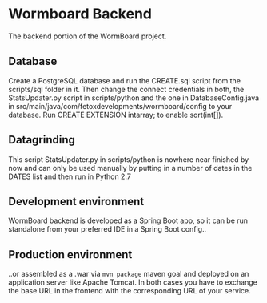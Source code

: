 # Wormboard Backend

The backend portion of the WormBoard project. 

## Database

Create a PostgreSQL database and run the CREATE.sql script from the scripts/sql folder in it. Then change the connect credentials in both,
the StatsUpdater.py script in scripts/python and the one in DatabaseConfig.java in src/main/java/com/fetoxdevelopments/wormboard/config to
your database. Run CREATE EXTENSION intarray; to enable sort(int[]).

## Datagrinding

This script StatsUpdater.py in scripts/python is nowhere near finished by now and can only be used manually by putting in a number of dates in the DATES list and then run in Python 2.7

## Development environment

WormBoard backend is developed as a Spring Boot app, so it can be run standalone from your preferred IDE in a Spring Boot config.. 

## Production environment

..or assembled as a .war via `mvn package` maven goal and deployed on an application server like Apache Tomcat. In both cases
you have to exchange the base URL in the frontend with the corresponding URL of your service.

